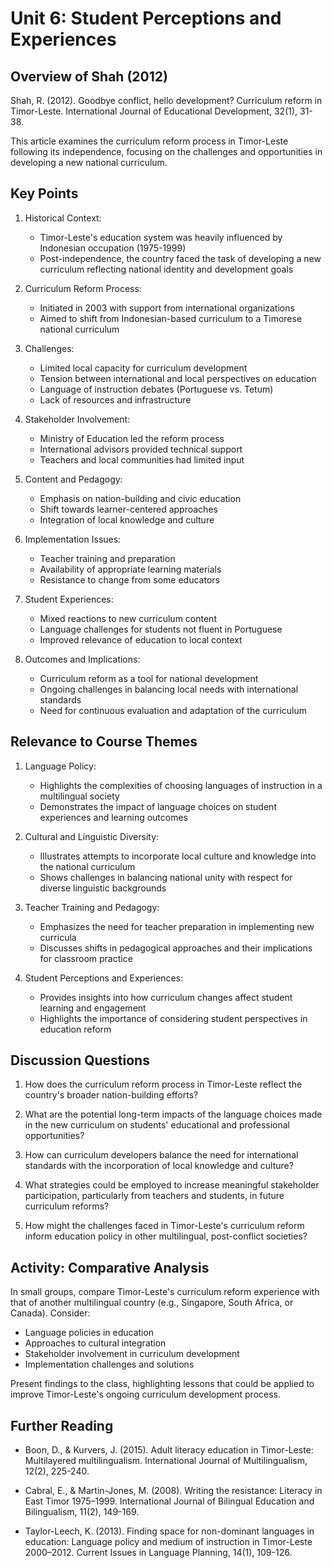 # Unit 6: Student Perceptions and Experiences

## Overview of Shah (2012)

Shah, R. (2012). Goodbye conflict, hello development? Curriculum reform in Timor-Leste. International Journal of Educational Development, 32(1), 31-38.

This article examines the curriculum reform process in Timor-Leste following its independence, focusing on the challenges and opportunities in developing a new national curriculum.

## Key Points

1. Historical Context:
   - Timor-Leste's education system was heavily influenced by Indonesian occupation (1975-1999)
   - Post-independence, the country faced the task of developing a new curriculum reflecting national identity and development goals

2. Curriculum Reform Process:
   - Initiated in 2003 with support from international organizations
   - Aimed to shift from Indonesian-based curriculum to a Timorese national curriculum

3. Challenges:
   - Limited local capacity for curriculum development
   - Tension between international and local perspectives on education
   - Language of instruction debates (Portuguese vs. Tetum)
   - Lack of resources and infrastructure

4. Stakeholder Involvement:
   - Ministry of Education led the reform process
   - International advisors provided technical support
   - Teachers and local communities had limited input

5. Content and Pedagogy:
   - Emphasis on nation-building and civic education
   - Shift towards learner-centered approaches
   - Integration of local knowledge and culture

6. Implementation Issues:
   - Teacher training and preparation
   - Availability of appropriate learning materials
   - Resistance to change from some educators

7. Student Experiences:
   - Mixed reactions to new curriculum content
   - Language challenges for students not fluent in Portuguese
   - Improved relevance of education to local context

8. Outcomes and Implications:
   - Curriculum reform as a tool for national development
   - Ongoing challenges in balancing local needs with international standards
   - Need for continuous evaluation and adaptation of the curriculum

## Relevance to Course Themes

1. Language Policy:
   - Highlights the complexities of choosing languages of instruction in a multilingual society
   - Demonstrates the impact of language choices on student experiences and learning outcomes

2. Cultural and Linguistic Diversity:
   - Illustrates attempts to incorporate local culture and knowledge into the national curriculum
   - Shows challenges in balancing national unity with respect for diverse linguistic backgrounds

3. Teacher Training and Pedagogy:
   - Emphasizes the need for teacher preparation in implementing new curricula
   - Discusses shifts in pedagogical approaches and their implications for classroom practice

4. Student Perceptions and Experiences:
   - Provides insights into how curriculum changes affect student learning and engagement
   - Highlights the importance of considering student perspectives in education reform

## Discussion Questions

1. How does the curriculum reform process in Timor-Leste reflect the country's broader nation-building efforts?

2. What are the potential long-term impacts of the language choices made in the new curriculum on students' educational and professional opportunities?

3. How can curriculum developers balance the need for international standards with the incorporation of local knowledge and culture?

4. What strategies could be employed to increase meaningful stakeholder participation, particularly from teachers and students, in future curriculum reforms?

5. How might the challenges faced in Timor-Leste's curriculum reform inform education policy in other multilingual, post-conflict societies?

## Activity: Comparative Analysis

In small groups, compare Timor-Leste's curriculum reform experience with that of another multilingual country (e.g., Singapore, South Africa, or Canada). Consider:

- Language policies in education
- Approaches to cultural integration
- Stakeholder involvement in curriculum development
- Implementation challenges and solutions

Present findings to the class, highlighting lessons that could be applied to improve Timor-Leste's ongoing curriculum development process.

## Further Reading

- Boon, D., & Kurvers, J. (2015). Adult literacy education in Timor-Leste: Multilayered multilingualism. International Journal of Multilingualism, 12(2), 225-240.

- Cabral, E., & Martin-Jones, M. (2008). Writing the resistance: Literacy in East Timor 1975–1999. International Journal of Bilingual Education and Bilingualism, 11(2), 149-169.

- Taylor-Leech, K. (2013). Finding space for non-dominant languages in education: Language policy and medium of instruction in Timor-Leste 2000–2012. Current Issues in Language Planning, 14(1), 109-126.
